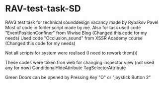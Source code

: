 # RAV-test-task-SD
RAV3 test task for technical sounddesign vacancy made by Rybakov Pavel
Most of code in folder script made by me.
Also for task used code "EventPositionConfiner" from Wwise Blog (Changed this code for my needs)
Used code "Occlusion_sound" from XSSR Academy course (Changed this code for my needs)

Not all scripts for system were realised (I need to rework them)))

These codes were taken fron web for changing inspector view (not used any for now)
ConditionalHideAttribute
TagSelectorAttribute


Green Doors can be opened by Pressing Key "O" or "joystick Button 2"

